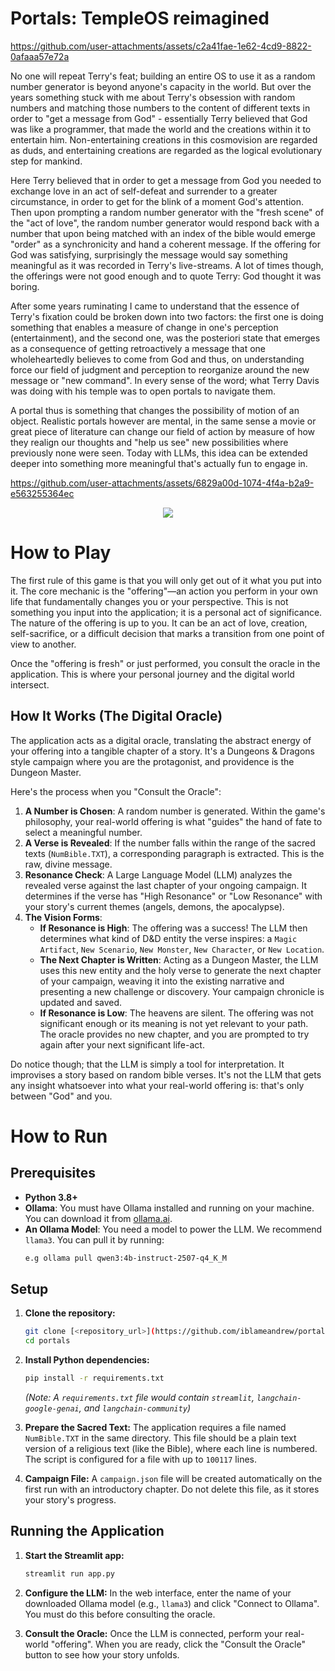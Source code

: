 # Portals: TempleOS reimagined



https://github.com/user-attachments/assets/c2a41fae-1e62-4cd9-8822-0afaaa57e72a


No one will repeat Terry's feat; building an entire OS to use it as a random number generator is beyond anyone's capacity in the world. But over the years something stuck with me about Terry's obsession with random numbers and matching those numbers to the content of different texts in order to "get a message from God" - essentially Terry believed that God was like a programmer, that made the world and the creations within it to entertain him. Non-entertaining creations in this cosmovision are regarded as duds, and entertaining creations are regarded as the logical evolutionary step for mankind.

Here Terry believed that in order to get a message from God you needed to exchange love in an act of self-defeat and surrender to a greater circumstance, in order to get for the blink of a moment God's attention. Then upon prompting a random number generator with the "fresh scene" of the "act of love", the random number generator would respond back with a number that upon being matched with an index of the bible would emerge "order" as a synchronicity and hand a coherent message. If the offering for God was satisfying, surprisingly the message would say something meaningful as it was recorded in Terry's live-streams. A lot of times though, the offerings were not good enough and to quote Terry: God thought it was boring.

After some years ruminating I came to understand that the essence of Terry's fixation could be broken down into two factors: the first one is doing something that enables a measure of change in one's perception (entertainment), and the second one, was the posteriori state that emerges as a consequence of getting retroactively a message that one wholeheartedly believes to come from God and thus, on understanding force our field of judgment and perception to reorganize around the new message or "new command". In every sense of the word; what Terry Davis was doing with his temple was to open portals to navigate them.

A portal thus is something that changes the possibility of motion of an object. Realistic portals however are mental, in the same sense a movie or great piece of literature can change our field of action by measure of how they realign our thoughts and "help us see" new possibilities where previously none were seen. Today with LLMs, this idea can be extended deeper into something more meaningful that's actually fun to engage in.



https://github.com/user-attachments/assets/6829a00d-1074-4f4a-b2a9-e563255364ec



<p align="center">
  <img src="https://github.com/user-attachments/assets/1781a53e-a3df-42d6-b285-7b582cd441c6" />
</p>

# How to Play

The first rule of this game is that you will only get out of it what you put into it. The core mechanic is the "offering"—an action you perform in your own life that fundamentally changes you or your perspective. This is not something you input into the application; it is a personal act of significance. The nature of the offering is up to you. It can be an act of love, creation, self-sacrifice, or a difficult decision that marks a transition from one point of view to another.

Once the "offering is fresh" or just performed, you consult the oracle in the application. This is where your personal journey and the digital world intersect.

## How It Works (The Digital Oracle)

The application acts as a digital oracle, translating the abstract energy of your offering into a tangible chapter of a story. It's a Dungeons & Dragons style campaign where you are the protagonist, and providence is the Dungeon Master.

Here's the process when you "Consult the Oracle":

1.  **A Number is Chosen**: A random number is generated. Within the game's philosophy, your real-world offering is what "guides" the hand of fate to select a meaningful number.
2.  **A Verse is Revealed**: If the number falls within the range of the sacred texts (`NumBible.TXT`), a corresponding paragraph is extracted. This is the raw, divine message.
3.  **Resonance Check**: A Large Language Model (LLM) analyzes the revealed verse against the last chapter of your ongoing campaign. It determines if the verse has "High Resonance" or "Low Resonance" with your story's current themes (angels, demons, the apocalypse).
4.  **The Vision Forms**:
    *   **If Resonance is High**: The offering was a success! The LLM then determines what kind of D&D entity the verse inspires: a `Magic Artifact`, `New Scenario`, `New Monster`, `New Character`, or `New Location`.
    *   **The Next Chapter is Written**: Acting as a Dungeon Master, the LLM uses this new entity and the holy verse to generate the next chapter of your campaign, weaving it into the existing narrative and presenting a new challenge or discovery. Your campaign chronicle is updated and saved.
    *   **If Resonance is Low**: The heavens are silent. The offering was not significant enough or its meaning is not yet relevant to your path. The oracle provides no new chapter, and you are prompted to try again after your next significant life-act.

Do notice though; that the LLM is simply a tool for interpretation. It improvises a story based on random bible verses. It's not the LLM that gets any insight whatsoever into what your real-world offering is: that's only between "God" and you.

# How to Run

## Prerequisites

*   **Python 3.8+**
*   **Ollama**: You must have Ollama installed and running on your machine. You can download it from [ollama.ai](https://ollama.ai/).
*   **An Ollama Model**: You need a model to power the LLM. We recommend `llama3`. You can pull it by running:
    ```sh
    e.g ollama pull qwen3:4b-instruct-2507-q4_K_M
    ```

## Setup

1.  **Clone the repository:**
    ```sh
    git clone [<repository_url>](https://github.com/iblameandrew/portals.git)
    cd portals
    ```

2.  **Install Python dependencies:**
    ```sh
    pip install -r requirements.txt
    ```
    *(Note: A `requirements.txt` file would contain `streamlit`, `langchain-google-genai`, and `langchain-community`)*

3.  **Prepare the Sacred Text:**
    The application requires a file named `NumBible.TXT` in the same directory. This file should be a plain text version of a religious text (like the Bible), where each line is numbered. The script is configured for a file with up to `100117` lines.

4.  **Campaign File:**
    A `campaign.json` file will be created automatically on the first run with an introductory chapter. Do not delete this file, as it stores your story's progress.

## Running the Application

1.  **Start the Streamlit app:**
    ```sh
    streamlit run app.py
    ```

2.  **Configure the LLM:**
    In the web interface, enter the name of your downloaded Ollama model (e.g., `llama3`) and click "Connect to Ollama". You must do this before consulting the oracle.

3.  **Consult the Oracle:**
    Once the LLM is connected, perform your real-world "offering". When you are ready, click the "Consult the Oracle" button to see how your story unfolds.
